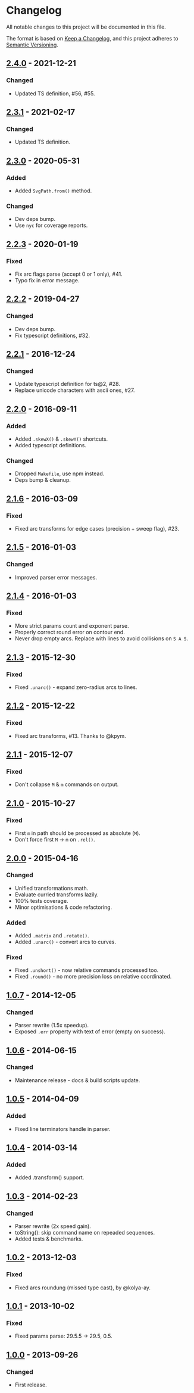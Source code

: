 # Changelog

All notable changes to this project will be documented in this file.

The format is based on [Keep a Changelog](https://keepachangelog.com/en/1.0.0/),
and this project adheres to [Semantic Versioning](https://semver.org/spec/v2.0.0.html).


## [2.4.0] - 2021-12-21
### Changed
- Updated TS definition, #56, #55.


## [2.3.1] - 2021-02-17
### Changed
- Updated TS definition.


## [2.3.0] - 2020-05-31
### Added
- Added `SvgPath.from()` method.


### Changed
- Dev deps bump.
- Use `nyc` for coverage reports.


## [2.2.3] - 2020-01-19
### Fixed
- Fix arc flags parse (accept 0 or 1 only), #41.
- Typo fix in error message.


## [2.2.2] - 2019-04-27
### Changed
- Dev deps bump.
- Fix typescript definitions, #32.


## [2.2.1] - 2016-12-24
### Changed
- Update typescript definition for ts@2, #28.
- Replace unicode characters with ascii ones, #27.


## [2.2.0] - 2016-09-11
### Added
- Added `.skewX()` & `.skewY()` shortcuts.
- Added typescript definitions.

### Changed
- Dropped `Makefile`, use npm instead.
- Deps bump & cleanup.


## [2.1.6] - 2016-03-09
### Fixed
- Fixed arc transforms for edge cases (precision + sweep flag), #23.


## [2.1.5] - 2016-01-03
### Changed
- Improved parser error messages.


## [2.1.4] - 2016-01-03
### Fixed
- More strict params count and exponent parse.
- Properly correct round error on contour end.
- Never drop empty arcs. Replace with lines to avoid collisions on `S A S`.


## [2.1.3] - 2015-12-30
### Fixed
- Fixed `.unarc()` - expand zero-radius arcs to lines.


## [2.1.2] - 2015-12-22
### Fixed
- Fixed arc transforms, #13. Thanks to @kpym.


## [2.1.1] - 2015-12-07
### Fixed
- Don't collapse `M` & `m` commands on output.


## [2.1.0] - 2015-10-27
### Fixed
- First `m` in path should be processed as absolute (`M`).
- Don't force first `M` -> `m` on `.rel()`.


## [2.0.0] - 2015-04-16
### Changed
- Unified transformations math.
- Evaluate curried transforms lazily.
- 100% tests coverage.
- Minor optimisations & code refactoring.

### Added
- Added `.matrix` and `.rotate()`.
- Added `.unarc()` - convert arcs to curves.

### Fixed
- Fixed `.unshort()` - now relative commands processed too.
- Fixed `.round()` - no more precision loss on relative coordinated.


## [1.0.7] - 2014-12-05
### Changed
- Parser rewrite (1.5x speedup).
- Exposed `.err` property with text of error (empty on success).


## [1.0.6] - 2014-06-15
### Changed
- Maintenance release - docs & build scripts update.


## [1.0.5] - 2014-04-09
### Added
- Fixed line terminators handle in parser.


## [1.0.4] - 2014-03-14
### Added
- Added .transform() support.


## [1.0.3] - 2014-02-23
### Changed
- Parser rewrite (2x speed gain).
- toString(): skip command name on repeaded sequences.
- Added tests & benchmarks.

## [1.0.2] - 2013-12-03
### Fixed
- Fixed arcs roundung (missed type cast), by @kolya-ay.


## [1.0.1] - 2013-10-02
### Fixed
- Fixed params parse: 29.5.5 -> 29.5, 0.5.


## [1.0.0] - 2013-09-26
### Changed
- First release.


[2.4.0]: https://github.com/fontello/svgpath/compare/2.3.1...2.4.0
[2.3.1]: https://github.com/fontello/svgpath/compare/2.3.0...2.3.1
[2.3.0]: https://github.com/fontello/svgpath/compare/2.2.3...2.3.0
[2.2.3]: https://github.com/fontello/svgpath/compare/2.2.2...2.2.3
[2.2.2]: https://github.com/fontello/svgpath/compare/2.2.1...2.2.2
[2.2.1]: https://github.com/fontello/svgpath/compare/2.2.0...2.2.1
[2.2.0]: https://github.com/fontello/svgpath/compare/2.1.6...2.2.0
[2.1.6]: https://github.com/fontello/svgpath/compare/2.1.5...2.1.6
[2.1.5]: https://github.com/fontello/svgpath/compare/2.1.4...2.1.5
[2.1.4]: https://github.com/fontello/svgpath/compare/2.1.3...2.1.4
[2.1.3]: https://github.com/fontello/svgpath/compare/2.1.2...2.1.3
[2.1.2]: https://github.com/fontello/svgpath/compare/2.1.1...2.1.2
[2.1.1]: https://github.com/fontello/svgpath/compare/2.1.0...2.1.1
[2.1.0]: https://github.com/fontello/svgpath/compare/2.0.0...2.1.0
[2.0.0]: https://github.com/fontello/svgpath/compare/1.0.7...2.0.0
[1.0.7]: https://github.com/fontello/svgpath/compare/1.0.6...1.0.7
[1.0.6]: https://github.com/fontello/svgpath/compare/1.0.5...1.0.6
[1.0.5]: https://github.com/fontello/svgpath/compare/1.0.4...1.0.5
[1.0.4]: https://github.com/fontello/svgpath/compare/1.0.3...1.0.4
[1.0.3]: https://github.com/fontello/svgpath/compare/1.0.2...1.0.3
[1.0.2]: https://github.com/fontello/svgpath/compare/1.0.1...1.0.2
[1.0.1]: https://github.com/fontello/svgpath/compare/1.0.0...1.0.1
[1.0.0]: https://github.com/fontello/svgpath/releases/tag/1.0.0
